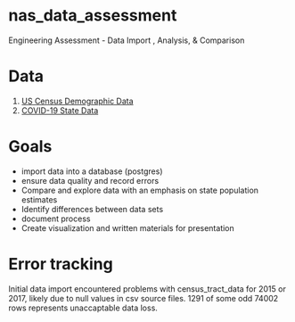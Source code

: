 # nas_data_assessment
Engineering Assessment - Data Import , Analysis, &amp; Comparison

# Data
1.  <a href="https://www.kaggle.com/datasets/muonneutrino/us-census-demographic-data?resource=download" target="_blank">US Census Demographic Data</a>
2.  <a href="https://www.kaggle.com/datasets/nightranger77/covid19-state-data?select=COVID19_state.csv" target="_blank">COVID-19 State Data</a>

# Goals
- import data into a database (postgres)
- ensure data quality and record errors
- Compare and explore data with an emphasis on state population estimates
- Identify differences between data sets
- document process
- Create visualization and written materials for presentation

# Error tracking
Initial data import encountered problems with census_tract_data for 2015 or 2017, likely due to null values in csv source files. 1291 of some odd 74002 rows represents unaccaptable data loss.
